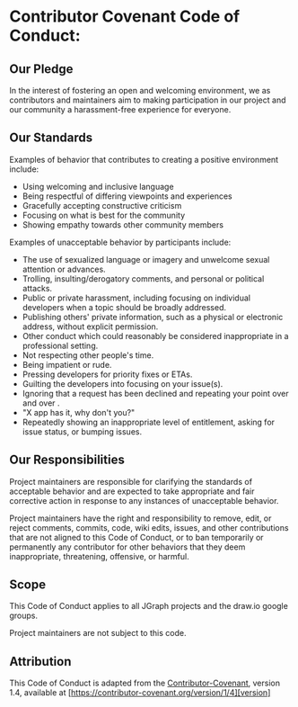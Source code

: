 # Contributor Covenant Code of Conduct:

## Our Pledge

In the interest of fostering an open and welcoming environment, we as contributors and maintainers aim to making participation in our project and our community a harassment-free experience for everyone.

## Our Standards

Examples of behavior that contributes to creating a positive environment include:

* Using welcoming and inclusive language
* Being respectful of differing viewpoints and experiences
* Gracefully accepting constructive criticism
* Focusing on what is best for the community
* Showing empathy towards other community members

Examples of unacceptable behavior by participants include:

* The use of sexualized language or imagery and unwelcome sexual attention or advances.
* Trolling, insulting/derogatory comments, and personal or political attacks.
* Public or private harassment, including focusing on individual developers when a topic should be broadly addressed.
* Publishing others' private information, such as a physical or electronic address, without explicit permission.
* Other conduct which could reasonably be considered inappropriate in a professional setting.
* Not respecting other people's time.
* Being impatient or rude.
* Pressing developers for priority fixes or ETAs.
* Guilting the developers into focusing on your issue(s).
* Ignoring that a request has been declined and repeating your point over and over .
* "X app has it, why don't you?"
* Repeatedly showing an inappropriate level of entitlement, asking for issue status, or bumping issues.

## Our Responsibilities

Project maintainers are responsible for clarifying the standards of acceptable behavior and are expected to take appropriate and fair corrective action in response to any instances of unacceptable behavior.

Project maintainers have the right and responsibility to remove, edit, or reject comments, commits, code, wiki edits, issues, and other contributions that are not aligned to this Code of Conduct, or to ban temporarily or permanently any contributor for other behaviors that they deem inappropriate, threatening, offensive, or harmful.

## Scope

This Code of Conduct applies to all JGraph projects and the draw.io google groups.

Project maintainers are not subject to this code.

## Attribution

This Code of Conduct is adapted from the [Contributor-Covenant][homepage], version 1.4, available at [https://contributor-covenant.org/version/1/4][version]

[homepage]: https://contributor-covenant.org
[version]: https://contributor-covenant.org/version/1/4/
